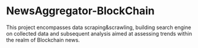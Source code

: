 # NewsAggregator-BlockChain
This project encompasses data scraping&amp;scrawling, building search engine on collected data and subsequent analysis aimed at assessing trends within the realm of Blockchain news.
